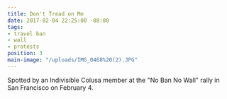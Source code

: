 ```yaml
---
title: Don't Tread on Me
date: 2017-02-04 22:25:00 -08:00
tags:
- travel ban
- wall
- protests
position: 3
main-image: "/uploads/IMG_0468%20(2).JPG"
---
```


Spotted by an Indivisible Colusa member at the "No Ban No Wall" rally in San Francisco on February 4.